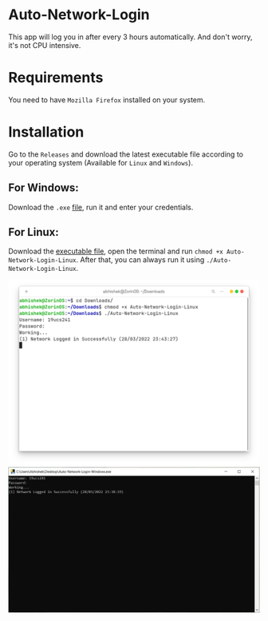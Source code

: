 # Auto-Network-Login
This app will log you in after every 3 hours automatically. And don't worry, it's not CPU intensive.

# Requirements
You need to have `Mozilla Firefox` installed on your system.
 
# Installation
Go to the `Releases` and download the latest executable file according to your operating system (Available for `Linux` and `Windows`).

## For Windows:
Download the `.exe` [file](https://github.com/Abhishekkr3003/Auto-Network-Login/releases/download/v0.2.0/Auto-Network-Login-Windows.exe), run it and enter your credentials.

## For Linux:
Download the [executable file](https://github.com/Abhishekkr3003/Auto-Network-Login/releases/download/v0.2.0/Auto-Network-Login-Linux), open the terminal and run `chmod +x Auto-Network-Login-Linux`. After that, you can always run it using `./Auto-Network-Login-Linux`.

![Linux Demo Image](./Demo-Linux.png)
![Windows Demo Image](./Demo-Windows.PNG)

